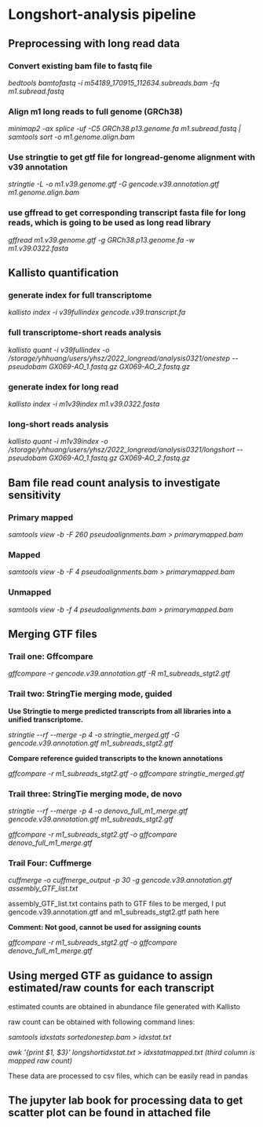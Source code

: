# Longshort-analysis pipeline
## Preprocessing with long read data
### Convert existing bam file to fastq file
*bedtools bamtofastq -i m54189_170915_112634.subreads.bam -fq m1.subread.fastq*

### Align m1 long reads to full genome (GRCh38)
*minimap2 -ax splice -uf -C5 GRCh38.p13.genome.fa m1.subread.fastq | samtools sort -o m1.genome.align.bam*

### Use stringtie to get gtf file for longread-genome alignment with v39 annotation
*stringtie -L -o m1.v39.genome.gtf -G gencode.v39.annotation.gtf m1.genome.align.bam*

### use gffread to get corresponding transcript fasta file for long reads, which is going to be used as long read library
*gffread m1.v39.genome.gtf  -g GRCh38.p13.genome.fa -w m1.v39.0322.fasta*

## Kallisto quantification
### generate index for full transcriptome
*kallisto index -i v39fullindex gencode.v39.transcript.fa*

### full transcriptome-short reads analysis
*kallisto quant -i v39fullindex -o /storage/yhhuang/users/yhsz/2022_longread/analysis0321/onestep --pseudobam GX069-AO_1.fastq.gz GX069-AO_2.fastq.gz*

### generate index for long read
*kallisto index -i m1v39index m1.v39.0322.fasta*

### long-short reads analysis
*kallisto quant -i m1v39index -o /storage/yhhuang/users/yhsz/2022_longread/analysis0321/longshort --pseudobam GX069-AO_1.fastq.gz GX069-AO_2.fastq.gz*

## Bam file read count analysis to investigate sensitivity
### Primary mapped
*samtools view -b -F 260 pseudoalignments.bam > primarymapped.bam*

### Mapped
*samtools view -b -F 4 pseudoalignments.bam > primarymapped.bam*

### Unmapped
*samtools view -b -f 4 pseudoalignments.bam > primarymapped.bam*

## Merging GTF files
### Trail one: Gffcompare
*gffcompare -r gencode.v39.annotation.gtf -R m1_subreads_stgt2.gtf*

### Trail two: StringTie merging mode, guided
**Use Stringtie to merge predicted transcripts from all libraries into a unified transcriptome.**

*stringtie --rf --merge -p 4 -o stringtie_merged.gtf -G gencode.v39.annotation.gtf m1_subreads_stgt2.gtf*

**Compare reference guided transcripts to the known annotations**

*gffcompare -r m1_subreads_stgt2.gtf -o gffcompare stringtie_merged.gtf*

### Trail three: StringTie merging mode, de novo
*stringtie --rf --merge -p 4 -o denovo_full_m1_merge.gtf gencode.v39.annotation.gtf m1_subreads_stgt2.gtf*

*gffcompare -r m1_subreads_stgt2.gtf -o gffcompare denovo_full_m1_merge.gtf*

### Trail Four: Cuffmerge
*cuffmerge -o cuffmerge_output -p 30 -g gencode.v39.annotation.gtf assembly_GTF_list.txt*

assembly_GTF_list.txt contains path to GTF files to be merged, I put gencode.v39.annotation.gtf and m1_subreads_stgt2.gtf path here

**Comment: Not good, cannot be used for assigning counts**

*gffcompare -r m1_subreads_stgt2.gtf -o gffcompare denovo_full_m1_merge.gtf*

## Using merged GTF as guidance to assign estimated/raw counts for each transcript

estimated counts are obtained in abundance file generated with Kallisto

raw count can be obtained with following command lines:

*samtools idxstats sortedonestep.bam > idxstat.txt*

*awk '{print $1, $3}' longshortidxstat.txt > idxstatmapped.txt  (third column is mapped raw count)*

These data are processed to csv files, which can be easily read in pandas

## The jupyter lab book for processing data to get scatter plot can be found in attached file
